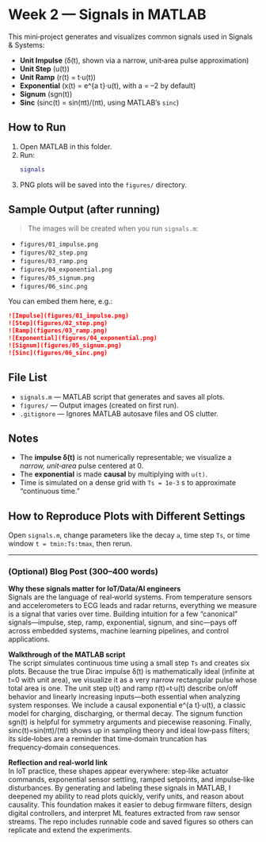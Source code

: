 # Week 2 — Signals in MATLAB

This mini‑project generates and visualizes common signals used in Signals & Systems:

- **Unit Impulse** (δ(t), shown via a narrow, unit‑area pulse approximation)
- **Unit Step** (u(t))
- **Unit Ramp** (r(t) = t·u(t))
- **Exponential** (x(t) = e^{a t}·u(t), with a = –2 by default)
- **Signum** (sgn(t))
- **Sinc** (sinc(t) = sin(πt)/(πt), using MATLAB’s `sinc`)

## How to Run

1. Open MATLAB in this folder.
2. Run:
   ```matlab
   signals
   ```
3. PNG plots will be saved into the `figures/` directory.

## Sample Output (after running)

> The images will be created when you run `signals.m`:
- `figures/01_impulse.png`
- `figures/02_step.png`
- `figures/03_ramp.png`
- `figures/04_exponential.png`
- `figures/05_signum.png`
- `figures/06_sinc.png`

You can embed them here, e.g.:
```md
![Impulse](figures/01_impulse.png)
![Step](figures/02_step.png)
![Ramp](figures/03_ramp.png)
![Exponential](figures/04_exponential.png)
![Signum](figures/05_signum.png)
![Sinc](figures/06_sinc.png)
```

## File List

- `signals.m` — MATLAB script that generates and saves all plots.
- `figures/` — Output images (created on first run).
- `.gitignore` — Ignores MATLAB autosave files and OS clutter.

## Notes

- The **impulse δ(t)** is not numerically representable; we visualize a *narrow, unit‑area* pulse centered at 0.
- The **exponential** is made **causal** by multiplying with `u(t)`.
- Time is simulated on a dense grid with `Ts = 1e-3` s to approximate “continuous time.”

## How to Reproduce Plots with Different Settings

Open `signals.m`, change parameters like the decay `a`, time step `Ts`, or time window `t = tmin:Ts:tmax`, then rerun.

---

### (Optional) Blog Post (300–400 words)

**Why these signals matter for IoT/Data/AI engineers**  
Signals are the language of real‑world systems. From temperature sensors and accelerometers to ECG leads and radar returns, everything we measure is a signal that varies over time. Building intuition for a few “canonical” signals—impulse, step, ramp, exponential, signum, and sinc—pays off across embedded systems, machine learning pipelines, and control applications.

**Walkthrough of the MATLAB script**  
The script simulates continuous time using a small step `Ts` and creates six plots. Because the true Dirac impulse δ(t) is mathematically ideal (infinite at t=0 with unit area), we visualize it as a very narrow rectangular pulse whose total area is one. The unit step u(t) and ramp r(t)=t·u(t) describe on/off behavior and linearly increasing inputs—both essential when analyzing system responses. We include a causal exponential e^{a t}·u(t), a classic model for charging, discharging, or thermal decay. The signum function sgn(t) is helpful for symmetry arguments and piecewise reasoning. Finally, sinc(t)=sin(πt)/(πt) shows up in sampling theory and ideal low‑pass filters; its side‑lobes are a reminder that time‑domain truncation has frequency‑domain consequences.

**Reflection and real‑world link**  
In IoT practice, these shapes appear everywhere: step‑like actuator commands, exponential sensor settling, ramped setpoints, and impulse‑like disturbances. By generating and labeling these signals in MATLAB, I deepened my ability to read plots quickly, verify units, and reason about causality. This foundation makes it easier to debug firmware filters, design digital controllers, and interpret ML features extracted from raw sensor streams. The repo includes runnable code and saved figures so others can replicate and extend the experiments.
